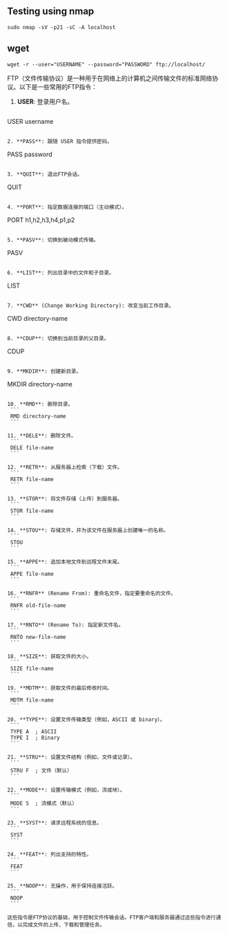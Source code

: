 ## Testing using nmap
```
sudo nmap -sV -p21 -sC -A localhost
```


## wget
```
wget -r --user="USERNAME" --password="PASSWORD" ftp://localhost/
```


FTP（文件传输协议）是一种用于在网络上的计算机之间传输文件的标准网络协议。以下是一些常用的FTP指令：

1. **USER**: 登录用户名。
   ```
  USER username
   ```

2. **PASS**: 跟随 USER 指令提供密码。
   ```
   PASS password
   ```

3. **QUIT**: 退出FTP会话。
   ```
   QUIT
   ```

4. **PORT**: 指定数据连接的端口（主动模式）。
   ```
   PORT h1,h2,h3,h4,p1,p2
   ```

5. **PASV**: 切换到被动模式传输。
   ```
   PASV
   ```

6. **LIST**: 列出目录中的文件和子目录。
   ```
   LIST
   ```

7. **CWD** (Change Working Directory): 改变当前工作目录。
   ```
   CWD directory-name
   ```

8. **CDUP**: 切换到当前目录的父目录。
   ```
   CDUP
   ```

9. **MKDIR**: 创建新目录。
   ```
   MKDIR directory-name
   ```

10. **RMD**: 删除目录。
    ```
    RMD directory-name
    ```

11. **DELE**: 删除文件。
    ```
    DELE file-name
    ```

12. **RETR**: 从服务器上检索（下载）文件。
    ```
    RETR file-name
    ```

13. **STOR**: 将文件存储（上传）到服务器。
    ```
    STOR file-name
    ```

14. **STOU**: 存储文件，并为该文件在服务器上创建唯一的名称。
    ```
    STOU
    ```

15. **APPE**: 追加本地文件到远程文件末尾。
    ```
    APPE file-name
    ```

16. **RNFR** (Rename From): 重命名文件，指定要重命名的文件。
    ```
    RNFR old-file-name
    ```

17. **RNTO** (Rename To): 指定新文件名。
    ```
    RNTO new-file-name
    ```

18. **SIZE**: 获取文件的大小。
    ```
    SIZE file-name
    ```

19. **MDTM**: 获取文件的最后修改时间。
    ```
    MDTM file-name
    ```

20. **TYPE**: 设置文件传输类型（例如，ASCII 或 binary）。
    ```
    TYPE A  ; ASCII
    TYPE I  ; Binary
    ```

21. **STRU**: 设置文件结构（例如，文件或记录）。
    ```
    STRU F  ; 文件（默认）
    ```

22. **MODE**: 设置传输模式（例如，流或块）。
    ```
    MODE S  ; 流模式（默认）
    ```

23. **SYST**: 请求远程系统的信息。
    ```
    SYST
    ```

24. **FEAT**: 列出支持的特性。
    ```
    FEAT
    ```

25. **NOOP**: 无操作，用于保持连接活跃。
    ```
    NOOP
    ```

这些指令是FTP协议的基础，用于控制文件传输会话。FTP客户端和服务器通过这些指令进行通信，以完成文件的上传、下载和管理任务。
